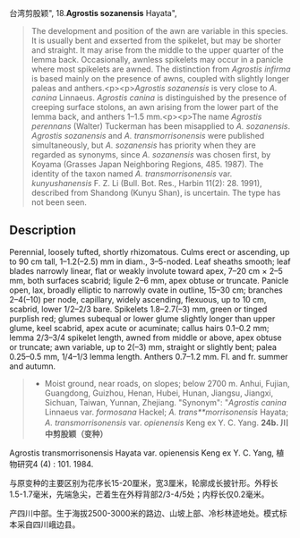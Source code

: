 台湾剪股颖",
18.**Agrostis sozanensis** Hayata",

> The development and position of the awn are variable in this species. It is usually bent and exserted from the spikelet, but may be shorter and straight. It may arise from the middle to the upper quarter of the lemma back. Occasionally, awnless spikelets may occur in a panicle where most spikelets are awned. The distinction from *Agrostis infirma* is based mainly on the presence of awns, coupled with slightly longer paleas and anthers.&lt;p&gt;&lt;p&gt;*Agrostis sozanensis* is very close to *A. canina* Linnaeus. *Agrostis canina* is distinguished by the presence of creeping surface stolons, an awn arising from the lower part of the lemma back, and anthers 1–1.5 mm.&lt;p&gt;&lt;p&gt;The name *Agrostis perennans* (Walter) Tuckerman has been misapplied to *A. sozanensis*. *Agrostis sozanensis* and *A. transmorrisonensis* were published simultaneously, but *A. sozanensis* has priority when they are regarded as synonyms, since *A. sozanensis* was chosen first, by Koyama (Grasses Japan Neighboring Regions, 485. 1987). The identity of the taxon named *A. transmorrisonensis* var. *kunyushanensis* F. Z. Li (Bull. Bot. Res., Harbin 11(2): 28. 1991), described from Shandong (Kunyu Shan), is uncertain. The type has not been seen.

## Description
Perennial, loosely tufted, shortly rhizomatous. Culms erect or ascending, up to 90 cm tall, 1–1.2(–2.5) mm in diam., 3–5-noded. Leaf sheaths smooth; leaf blades narrowly linear, flat or weakly involute toward apex, 7–20 cm × 2–5 mm, both surfaces scabrid; ligule 2–6 mm, apex obtuse or truncate. Panicle open, lax, broadly elliptic to narrowly ovate in outline, 15–30 cm; branches 2–4(–10) per node, capillary, widely ascending, flexuous, up to 10 cm, scabrid, lower 1/2–2/3 bare. Spikelets 1.8–2.7(–3) mm, green or tinged purplish red; glumes subequal or lower glume slightly longer than upper glume, keel scabrid, apex acute or acuminate; callus hairs 0.1–0.2 mm; lemma 2/3–3/4 spikelet length, awned from middle or above, apex obtuse or truncate; awn variable, up to 2(–3) mm, straight or slightly bent; palea 0.25–0.5 mm, 1/4–1/3 lemma length. Anthers 0.7–1.2 mm. Fl. and fr. summer and autumn.

> * Moist ground, near roads, on slopes; below 2700 m. Anhui, Fujian, Guangdong, Guizhou, Henan, Hubei, Hunan, Jiangsu, Jiangxi, Sichuan, Taiwan, Yunnan, Zhejiang.
  "Synonym": "*Agrostis canina* Linnaeus var. *formosana* Hackel; *A. trans**morrisonensis* Hayata; *A. transmorrisonensis* var. *opienensis* Keng ex Y. C. Yang.
**24b. 川中剪股颖（变种）**

Agrostis transmorrisonensis Hayata var. opienensis Keng ex Y. C. Yang, 植物研究4 (4) : 101. 1984.

与原变种的主要区别为花序长15-20厘米，宽3厘米，轮廓成长披针形。外稃长1.5-1.7毫米，先端急尖，芒着生在外稃背部2/3-4/5处；内稃长仅0.2毫米。

产四川中部。生于海拔2500-3000米的路边、山坡上部、冷杉林迹地处。模式标本采自四川峨边县。
